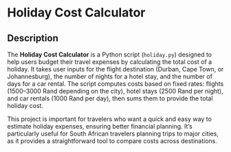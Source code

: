 # Holiday Cost Calculator

## Description
The **Holiday Cost Calculator** is a Python script (`holiday.py`)
designed to help users budget their travel expenses by calculating the total cost of a holiday.
It takes user inputs for the flight destination (Durban, Cape Town, or Johannesburg),
the number of nights for a hotel stay, and the number of days for a car rental.
The script computes costs based on fixed rates: flights (1500–3000 Rand depending on the city),
hotel stays (2500 Rand per night), and car rentals (1000 Rand per day), then sums them to provide the total holiday cost.

This project is important for travelers who want a quick and easy way to estimate holiday expenses,
ensuring better financial planning. It’s particularly useful for South African travelers planning trips to major cities,
as it provides a straightforward tool to compare costs across destinations.

